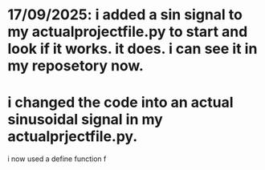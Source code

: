 # 17/09/2025: i added a sin signal to my actualprojectfile.py to start and look if it works. it does. i can see it in my reposetory now. 
# i changed the code into an actual sinusoidal signal in my actualprjectfile.py.
i now used a define function f